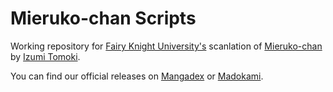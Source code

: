 # Mieruko-chan Scripts

Working repository for [Fairy Knight University's](https://mangadex.org/group/2751/fairy-knight-university) scanlation of [Mieruko-chan](https://twitter.com/izumi000/status/1168064375342551041) by [Izumi Tomoki](https://twitter.com/izumi000).

You can find our official releases on [Mangadex](https://mangadex.org/title/31792/mieruko-chan) or [Madokami](https://manga.madokami.al/Manga/M/MI/MIER/Mieruko-Chan). 
